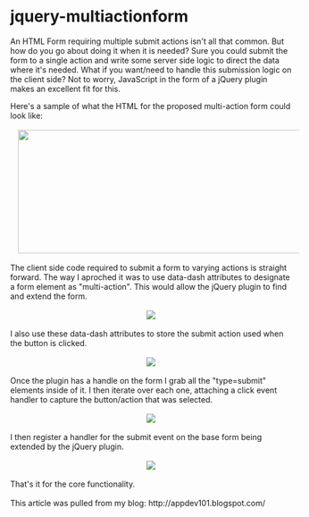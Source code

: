 jquery-multiactionform
======================

An HTML Form&nbsp;requiring&nbsp;multiple submit actions isn't all that common. But how do you go about doing it when it is needed? Sure you could submit the form to a single action and write some server side logic to direct the data where it's needed. What if you want/need to handle this submission logic on the client side? Not to worry, JavaScript in the form of a jQuery plugin makes an excellent fit for this.<br />
<div>
<div>
Here's a sample of what the HTML for the proposed multi-action form could look like:</div>
<div>
<br /></div>
<div class="separator" style="clear: both; text-align: center;">
<a href="http://3.bp.blogspot.com/--pquOqjCIH4/UX9H6fxiXPI/AAAAAAAAApQ/tceNKqIcDiE/s1600/multi-action-sample-html.png" imageanchor="1" style="margin-left: 1em; margin-right: 1em;"><img border="0" src="http://3.bp.blogspot.com/--pquOqjCIH4/UX9H6fxiXPI/AAAAAAAAApQ/tceNKqIcDiE/s1600/multi-action-sample-html.png" height="221" width="640" /></a></div>
<div>
<br /></div>
<div>
The client side code required to submit a form to varying actions is straight forward. The way I aproched it was to use data-dash attributes to designate a form element as "multi-action". This would allow the jQuery plugin to find and extend the form.</div>
<div>
<br /></div>
<div class="separator" style="clear: both; text-align: center;">
<a href="http://3.bp.blogspot.com/-_5WsI-EACIY/UX83syV5ECI/AAAAAAAAAog/12NW1728fvQ/s1600/initializeMultiActionForms.png" imageanchor="1" style="margin-left: 1em; margin-right: 1em;"><img border="0" src="http://3.bp.blogspot.com/-_5WsI-EACIY/UX83syV5ECI/AAAAAAAAAog/12NW1728fvQ/s1600/initializeMultiActionForms.png" /></a></div>
<div>
<br /></div>
<div>
I also use these data-dash attributes to store the submit action used when the button is clicked.<br />
<br />
<div class="separator" style="clear: both; text-align: center;">
<a href="http://4.bp.blogspot.com/-fXreT9hiA8s/UX9K4imSwBI/AAAAAAAAApg/PaqVEUVwnBw/s1600/multi-action-button.png" imageanchor="1" style="margin-left: 1em; margin-right: 1em;"><img border="0" src="http://4.bp.blogspot.com/-fXreT9hiA8s/UX9K4imSwBI/AAAAAAAAApg/PaqVEUVwnBw/s1600/multi-action-button.png" /></a></div>
<br />
Once the plugin has a handle on the form I grab all the "type=submit" elements inside of it. I then iterate over each one, attaching a click event handler to capture the button/action that was selected.&nbsp;</div>
<div>
<br /></div>
<div class="separator" style="clear: both; text-align: center;">
<a href="http://4.bp.blogspot.com/-P8o_XYWf3lw/UX8-QkBIzII/AAAAAAAAAow/OXAwFggqROk/s1600/multi-action-click-handler.png" imageanchor="1" style="margin-left: 1em; margin-right: 1em;"><img border="0" src="http://4.bp.blogspot.com/-P8o_XYWf3lw/UX8-QkBIzII/AAAAAAAAAow/OXAwFggqROk/s1600/multi-action-click-handler.png" /></a></div>
<div>
<br /></div>
<div>
I then register a handler for the submit event on the base form being extended by the jQuery plugin.</div>
<div>
<br /></div>
<div class="separator" style="clear: both; text-align: center;">
<a href="http://3.bp.blogspot.com/-4udEog_XEWk/UX9EmoxYzLI/AAAAAAAAApA/uGwC-6rfE54/s1600/multi-action-submit.png" imageanchor="1" style="margin-left: 1em; margin-right: 1em;"><img border="0" src="http://3.bp.blogspot.com/-4udEog_XEWk/UX9EmoxYzLI/AAAAAAAAApA/uGwC-6rfE54/s1600/multi-action-submit.png" /></a></div>
<div>
<br />
That's it for the core functionality.</div>
<div>
<br /></div>
This article was pulled from my blog: http://appdev101.blogspot.com/


